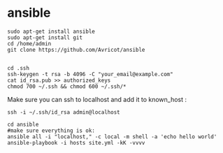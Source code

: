 # ansible

    sudo apt-get install ansible
    sudo apt-get install git
    cd /home/admin
    git clone https://github.com/Avricot/ansible


    cd .ssh
    ssh-keygen -t rsa -b 4096 -C "your_email@example.com"
    cat id_rsa.pub >> authorized_keys
    chmod 700 ~/.ssh && chmod 600 ~/.ssh/*

Make sure you can ssh to localhost and add it to known_host :

    ssh -i ~/.ssh/id_rsa admin@localhost

    cd ansible
    #make sure everything is ok:
    ansible all -i "localhost," -c local -m shell -a 'echo hello world'
    ansible-playbook -i hosts site.yml -kK -vvvv
